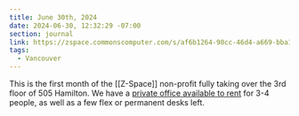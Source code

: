 ```yaml
---
title: June 30th, 2024
date: 2024-06-30, 12:32:29 -07:00
section: journal
link: https://zspace.commonscomputer.com/s/af6b1264-90cc-46d4-a669-bba172150d6e
tags:
  - Vancouver
---
```

This is the first month of the [[Z-Space]] non-profit fully taking over the 3rd floor of 505 Hamilton. We have a [private office available to rent](https://zspace.commonscomputer.com/s/af6b1264-90cc-46d4-a669-bba172150d6e) for 3-4 people, as well as a few flex or permanent desks left.